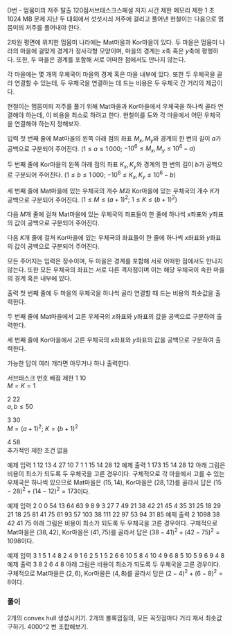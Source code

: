 D번 - 멈뭄미믜 저주 탈출 120점서브태스크스페셜 저지
시간 제한	메모리 제한
1 초	1024 MB
문제
지난 두 대회에서 섯섯시싀 저주에 걸리고 풀어낸 현철이는 다음으로 멈뭄미믜 저주를 풀어내야 한다.

2차원 평면에 위치한 멈뭄미 나라에는 Mat마을과 Kor마을이 있다. 두 마을은 멈뭄미 나라의 마을에 걸맞게 경계가 정사각형 모양이며, 마을의 경계는 $x$축 혹은 $y$축에 평행하다. 또한, 두 마을은 경계를 포함해 서로 어떠한 점에서도 만나지 않는다.

각 마을에는 몇 개의 우체국이 마을의 경계 혹은 마을 내부에 있다. 또한 두 우체국을 골라 연결할 수 있는데, 두 우체국을 연결하는 데 드는 비용은 두 우체국 간 거리의 제곱이다.

현철이는 멈뭄미믜 저주를 풀기 위해 Mat마을과 Kor마을에서 우체국을 하나씩 골라 연결해야 하는데, 이 비용을 최소로 하려고 한다. 현철이를 도와 각 마을에서 어떤 우체국을 연결해야 하는지 정해보자.

입력
첫 번째 줄에 Mat마을의 왼쪽 아래 점의 좌표 $M_x, M_y$와 경계의 한 변의 길이 $a$가 공백으로 구분되어 주어진다. $(1\le a\le 1\, 000;$ $-10^6\le M_x,M_y\le 10^6-a)$ 

두 번째 줄에 Kor마을의 왼쪽 아래 점의 좌표 $K_x, K_y$와 경계의 한 변의 길이 $b$가 공백으로 구분되어 주어진다. $(1\le b\le 1\, 000;$ $-10^6\le K_x,K_y\le 10^6-b)$ 

세 번째 줄에 Mat마을에 있는 우체국의 개수 $M$과 Kor마을에 있는 우체국의 개수 $K$가 공백으로 구분되어 주어진다. $(1\le M\le(a+1)^2;$ $1\le K\le(b+1)^2)$ 

다음 $M$개 줄에 걸쳐 Mat마을에 있는 우체국의 좌표들이 한 줄에 하나씩 $x$좌표와 $y$좌표의 값이 공백으로 구분되어 주어진다.

다음 $K$개 줄에 걸쳐 Kor마을에 있는 우체국의 좌표들이 한 줄에 하나씩 $x$좌표와 $y$좌표의 값이 공백으로 구분되어 주어진다.

모든 주어지는 입력은 정수이며, 두 마을은 경계를 포함해 서로 어떠한 점에서도 만나지 않는다. 또한 모든 우체국의 좌표는 서로 다른 격자점이며 이는 해당 우체국이 속한 마을의 경계 혹은 내부에 있다.

출력
첫 번째 줄에 두 마을의 우체국을 하나씩 골라 연결할 때 드는 비용의 최솟값을 출력한다.

두 번째 줄에 Mat마을에서 고른 우체국의 $x$좌표와 $y$좌표의 값을 공백으로 구분하여 출력한다.

세 번째 줄에 Kor마을에서 고른 우체국의 $x$좌표와 $y$좌표의 값을 공백으로 구분하여 출력한다.

가능한 답이 여러 개라면 아무거나 하나 출력한다.

서브태스크
번호	배점	제한
1	10	
$M=K=1$ 

2	22	
$a, b \le 50$ 

3	30	
$M=(a+1)^2;$ $K=(b+1)^2$ 

4	58	
추가적인 제한 조건 없음

예제 입력 1 
12 13 4
27 10 7
1 1
15 14
28 12
예제 출력 1 
173
15 14
28 12
아래 그림은 비용이 최소가 되도록 두 우체국을 고른 경우이다. 구체적으로 각 마을에서 고를 수 있는 우체국은 하나씩 있으므로 Mat마을은 $(15,14)$, Kor마을은 $(28,12)$를 골라서 답은 $(15-28)^{2}+(14-12)^{2}=173$이다.




예제 입력 2 
0 0 54
13 64 63
9 8
9 3
27 7
49 21
38 42
21 45
4 35
31 25
18 29
21 18
25 81
41 75
61 93
57 103
38 111
22 97
53 94
31 85
예제 출력 2 
1098
38 42
41 75
아래 그림은 비용이 최소가 되도록 두 우체국을 고른 경우이다. 구체적으로 Mat마을은 $(38,42)$, Kor마을은 $(41,75)$를 골라서 답은 $(38-41)^{2}+(42-75)^{2}=1098$이다.




예제 입력 3 
1 5 1
4 8 2
4 9
1 6
2 5
1 5
2 6
6 10
5 8
4 10
4 9
6 8
5 10
5 9
6 9
4 8
예제 출력 3 
8
2 6
4 8
아래 그림은 비용이 최소가 되도록 두 우체국을 고른 경우이다. 구체적으로 Mat마을은 $(2,6)$, Kor마을은 $(4,8)$를 골라서 답은 $(2-4)^{2}+(6-8)^{2}=8$이다.



### 풀이
2개의 convex hull 생성시키기.
2개의 볼록껍질의, 모든 꼭짓점마다 거리 재서 최솟값 구하기.
4000^2 번 조합해보기.

